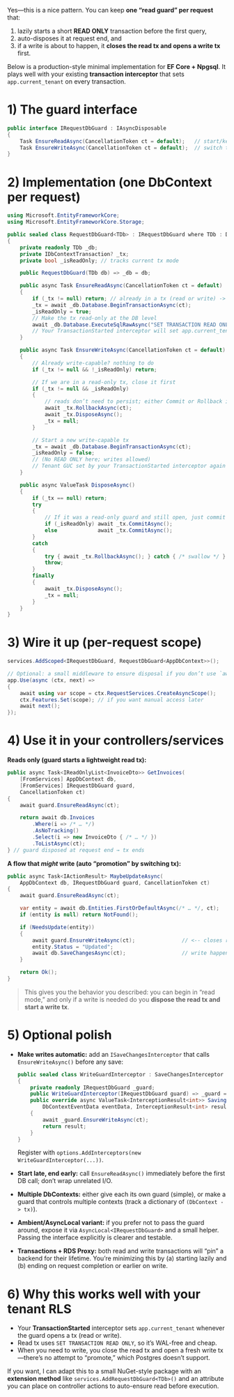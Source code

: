 Yes—this is a nice pattern. You can keep **one “read guard” per request** that:

1. lazily starts a short **READ ONLY** transaction before the first query,
2. auto-disposes it at request end, and
3. if a write is about to happen, it **closes the read tx and opens a write tx** first.

Below is a production-style minimal implementation for **EF Core + Npgsql**. It plays well with your existing **transaction interceptor** that sets `app.current_tenant` on every transaction.

# 1) The guard interface

```csharp
public interface IRequestDbGuard : IAsyncDisposable
{
    Task EnsureReadAsync(CancellationToken ct = default);   // start/keep a read tx
    Task EnsureWriteAsync(CancellationToken ct = default);  // switch to write tx if needed
}
```

# 2) Implementation (one DbContext per request)

```csharp
using Microsoft.EntityFrameworkCore;
using Microsoft.EntityFrameworkCore.Storage;

public sealed class RequestDbGuard<TDb> : IRequestDbGuard where TDb : DbContext
{
    private readonly TDb _db;
    private IDbContextTransaction? _tx;
    private bool _isReadOnly; // tracks current tx mode

    public RequestDbGuard(TDb db) => _db = db;

    public async Task EnsureReadAsync(CancellationToken ct = default)
    {
        if (_tx != null) return; // already in a tx (read or write) -> OK for reads
        _tx = await _db.Database.BeginTransactionAsync(ct);
        _isReadOnly = true;
        // Make the tx read-only at the DB level
        await _db.Database.ExecuteSqlRawAsync("SET TRANSACTION READ ONLY", ct);
        // Your TransactionStarted interceptor will set app.current_tenant here
    }

    public async Task EnsureWriteAsync(CancellationToken ct = default)
    {
        // Already write-capable? nothing to do
        if (_tx != null && !_isReadOnly) return;

        // If we are in a read-only tx, close it first
        if (_tx != null && _isReadOnly)
        {
            // reads don’t need to persist; either Commit or Rollback is fine—Rollback is slightly cheaper
            await _tx.RollbackAsync(ct);
            await _tx.DisposeAsync();
            _tx = null;
        }

        // Start a new write-capable tx
        _tx = await _db.Database.BeginTransactionAsync(ct);
        _isReadOnly = false;
        // (No READ ONLY here; writes allowed)
        // Tenant GUC set by your TransactionStarted interceptor again
    }

    public async ValueTask DisposeAsync()
    {
        if (_tx == null) return;
        try
        {
            // If it was a read-only guard and still open, just commit (or rollback) to release quickly
            if (_isReadOnly) await _tx.CommitAsync();
            else             await _tx.CommitAsync();
        }
        catch
        {
            try { await _tx.RollbackAsync(); } catch { /* swallow */ }
            throw;
        }
        finally
        {
            await _tx.DisposeAsync();
            _tx = null;
        }
    }
}
```

# 3) Wire it up (per-request scope)

```csharp
services.AddScoped<IRequestDbGuard, RequestDbGuard<AppDbContext>>();

// Optional: a small middleware to ensure disposal if you don’t use `await using`:
app.Use(async (ctx, next) =>
{
    await using var scope = ctx.RequestServices.CreateAsyncScope();
    ctx.Features.Set(scope); // if you want manual access later
    await next();
});
```

# 4) Use it in your controllers/services

**Reads only (guard starts a lightweight read tx):**

```csharp
public async Task<IReadOnlyList<InvoiceDto>> GetInvoices(
    [FromServices] AppDbContext db,
    [FromServices] IRequestDbGuard guard,
    CancellationToken ct)
{
    await guard.EnsureReadAsync(ct);

    return await db.Invoices
        .Where(i => /* … */)
        .AsNoTracking()
        .Select(i => new InvoiceDto { /* … */ })
        .ToListAsync(ct);
} // guard disposed at request end → tx ends
```

**A flow that *might* write (auto “promotion” by switching tx):**

```csharp
public async Task<IActionResult> MaybeUpdateAsync(
    AppDbContext db, IRequestDbGuard guard, CancellationToken ct)
{
    await guard.EnsureReadAsync(ct);

    var entity = await db.Entities.FirstOrDefaultAsync(/* … */, ct);
    if (entity is null) return NotFound();

    if (NeedsUpdate(entity))
    {
        await guard.EnsureWriteAsync(ct);               // <-- closes read tx, opens write tx
        entity.Status = "Updated";
        await db.SaveChangesAsync(ct);                  // write happens under write tx
    }

    return Ok();
}
```

> This gives you the behavior you described: you can begin in “read mode,” and only if a write is needed do you **dispose the read tx and start a write tx**.

# 5) Optional polish

* **Make writes automatic:** add an `ISaveChangesInterceptor` that calls `EnsureWriteAsync()` before any save:

  ```csharp
  public sealed class WriteGuardInterceptor : SaveChangesInterceptor
  {
      private readonly IRequestDbGuard _guard;
      public WriteGuardInterceptor(IRequestDbGuard guard) => _guard = guard;
      public override async ValueTask<InterceptionResult<int>> SavingChangesAsync(
          DbContextEventData eventData, InterceptionResult<int> result, CancellationToken ct = default)
      {
          await _guard.EnsureWriteAsync(ct);
          return result;
      }
  }
  ```

  Register with `options.AddInterceptors(new WriteGuardInterceptor(...))`.

* **Start late, end early:** call `EnsureReadAsync()` immediately before the first DB call; don’t wrap unrelated I/O.

* **Multiple DbContexts:** either give each its own guard (simple), or make a guard that controls multiple contexts (track a dictionary of `(DbContext -> tx)`).

* **Ambient/AsyncLocal variant:** if you prefer not to pass the guard around, expose it via `AsyncLocal<IRequestDbGuard>` and a small helper. Passing the interface explicitly is clearer and testable.

* **Transactions + RDS Proxy:** both read and write transactions will “pin” a backend for their lifetime. You’re minimizing this by (a) starting lazily and (b) ending on request completion or earlier on write.

# 6) Why this works well with your tenant RLS

* Your **TransactionStarted** interceptor sets `app.current_tenant` whenever the guard opens a tx (read or write).
* Read tx uses `SET TRANSACTION READ ONLY`, so it’s WAL-free and cheap.
* When you need to write, you close the read tx and open a fresh write tx—there’s no attempt to “promote,” which Postgres doesn’t support.

If you want, I can adapt this to a small NuGet-style package with an **extension method** like `services.AddRequestDbGuard<TDb>()` and an attribute you can place on controller actions to auto-ensure read before execution.
